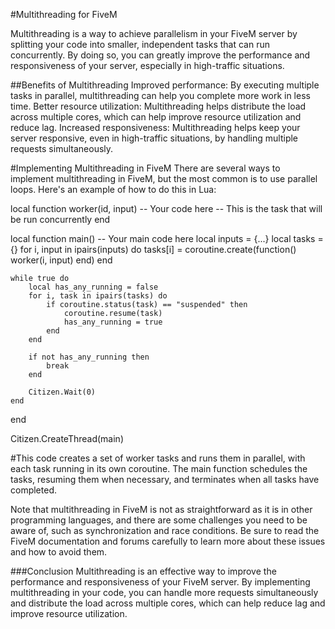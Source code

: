 #Multithreading for FiveM

Multithreading is a way to achieve parallelism in your FiveM server by splitting your code into smaller, independent tasks that can run concurrently. By doing so, you can greatly improve the performance and responsiveness of your server, especially in high-traffic situations.

##Benefits of Multithreading
Improved performance: By executing multiple tasks in parallel, multithreading can help you complete more work in less time.
Better resource utilization: Multithreading helps distribute the load across multiple cores, which can help improve resource utilization and reduce lag.
Increased responsiveness: Multithreading helps keep your server responsive, even in high-traffic situations, by handling multiple requests simultaneously.

#Implementing Multithreading in FiveM
There are several ways to implement multithreading in FiveM, but the most common is to use parallel loops. Here's an example of how to do this in Lua:


local function worker(id, input)
    -- Your code here
    -- This is the task that will be run concurrently
end

local function main()
    -- Your main code here
    local inputs = {...}
    local tasks = {}
    for i, input in ipairs(inputs) do
        tasks[i] = coroutine.create(function() worker(i, input) end)
    end

    while true do
        local has_any_running = false
        for i, task in ipairs(tasks) do
            if coroutine.status(task) == "suspended" then
                coroutine.resume(task)
                has_any_running = true
            end
        end

        if not has_any_running then
            break
        end

        Citizen.Wait(0)
    end
end

Citizen.CreateThread(main)

#This code creates a set of worker tasks and runs them in parallel, with each task running in its own coroutine. The main function schedules the tasks, resuming them when necessary, and terminates when all tasks have completed.

Note that multithreading in FiveM is not as straightforward as it is in other programming languages, and there are some challenges you need to be aware of, such as synchronization and race conditions. Be sure to read the FiveM documentation and forums carefully to learn more about these issues and how to avoid them.

###Conclusion
Multithreading is an effective way to improve the performance and responsiveness of your FiveM server. By implementing multithreading in your code, you can handle more requests simultaneously and distribute the load across multiple cores, which can help reduce lag and improve resource utilization.
